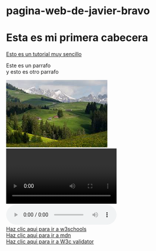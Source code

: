# pagina-web-de-javier-bravo
<!DOCTYPE html>
<html lang="es">
    <head>
        <meta charset="UTF-8">
    </head>
    <body>
    <h1>Esta es mi primera cabecera</h1>
    <a href="https://www.w3schools.com"> Esto es un tutorial muy sencillo</a>
    <p>Este es un parrafo <br> 
        y esto es otro parrafo
    </p>
     <img src="descarga.jpeg" alt="la imagen no se encuentra"> <br>
    <video src="videoplayback.mp4"controls="Tu navegador no soporta el video."></video> <br>
    <audio src="intensity-by-audio-club-343637.mp3" controls="tu navegador no lo puede reproducir"></audio> <br>
    <a href="https://www.w3schools.com/">Haz clic aqui para ir a w3schools <br></a>
    <a href="https://developer.mozilla.org/es/">Haz clic aqui para ir a mdn <br></a>
    <a href="https://validator.w3.org/detailed.html">Haz clic aqui para ir a W3c validator <br></a>
</body>
</body>
</html>
